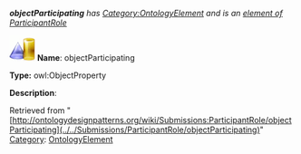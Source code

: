 ___objectParticipating__ has [Category:OntologyElement](../../Category/OntologyElement "Category:OntologyElement") and is an [element of](../../Property/ElementOf "Property:ElementOf") [ParticipantRole](../../Submissions/ParticipantRole "Submissions:ParticipantRole")_


  




[![ObjectProperty](../../images/thumb/c/c3/ObjectProperty.gif/45px-ObjectProperty.gif)](../../Image/ObjectProperty.gif "ObjectProperty")
__Name__: objectParticipating 


__Type:__ owl:ObjectProperty 


__Description__: 





Retrieved from "[http://ontologydesignpatterns.org/wiki/Submissions:ParticipantRole/objectParticipating](../../Submissions/ParticipantRole/objectParticipating)"
 [Category](http://ontologydesignpatterns.org/wiki/Special:Categories "Special:Categories"): [OntologyElement](../../Category/OntologyElement "Category:OntologyElement")